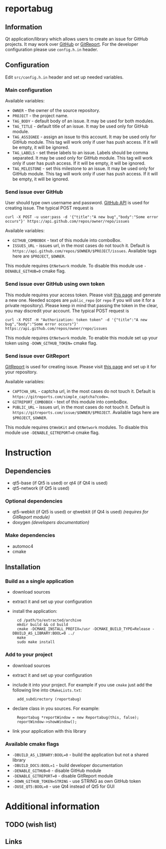 reportabug
==========

Information
-----------

Qt application/library which allows users to create an issue for GitHub projects. It may work over [GitHub](https://github.com) or [GitReport](https://gitreports.com/). For the developer configuration please use `config.h.in` header.

Configuration
-------------

Edit `src/config.h.in` header and set up needed variables.

### Main configuration ###

Available variables:

* `OWNER` - the owner of the source repository.
* `PROJECT` - the project name.
* `TAG_BODY` - default body of an issue. It may be used for both modules.
* `TAG_TITLE` - default title of an issue. It may be used only for GitHub module.
* `TAG_ASSIGNEE` - assign an issue to this account. It may be used only for GitHub module. This tag will work only if user has push access. If it will be empty, it will be ignored.
* `TAG_LABELS` - set these labels to an issue. Labels should be comma separated. It may be used only for GitHub module. This tag will work only if user has push access. If it will be empty, it will be ignored.
* `TAG_MILESTONE` - set this milestone to an issue. It may be used only for GitHub module. This tag will work only if user has push access. If it will be empty, it will be ignored.

### Send issue over GitHub ###

User should type own username and password. [GitHub API](https://developer.github.com/v3/issues/) is used for creating issue. The typical POST request is

    curl -X POST -u user:pass -d '{"title":"A new bug","body":"Some error occurs"}' https://api.github.com/repos/owner/repo/issues

Available variables:

* `GITHUB_COMBOBOX` - text of this module into comboBox.
* `ISSUES_URL` - issues url, in the most cases do not touch it. Default is `https://api.github.com/repos/$OWNER/$PROJECT/issues`. Available tags here are `$PROJECT`, `$OWNER`.

This module requires `QtNetwork` module. To disable this module use `-DENABLE_GITHUB=0` cmake flag.

### Send issue over GitHub using own token ###

This module requires your access token. Please visit [this page](https://github.com/settings/applications) and generate a new one. Needed scopes are `public_repo` (or `repo` if you will use it for a private repository). Please keep in mind that passing the token in the clear, you may discredit your account. The typical POST request is

    curl -X POST -H "Authorization: token token" -d '{"title":"A new bug","body":"Some error occurs"}' https://api.github.com/repos/owner/repo/issues

This module requires `QtNetwork` module. To enable this module set up your token using `-DOWN_GITHUB_TOKEN=` cmake flag.

### Send issue over GitReport ###

[GitReport](https://gitreports.com/about) is used for creating issue. Please visit [this page](https://gitreports.com/) and set up it for your repository.

Available variables:

* `CAPTCHA_URL` - captcha url, in the most cases do not touch it. Default is `https://gitreports.com/simple_captcha?code=`.
* `GITREPORT_COMBOBOX` - text of this module into comboBox.
* `PUBLIC_URL` - issues url, in the most cases do not touch it. Default is `https://gitreports.com/issue/$OWNER/$PROJECT`. Available tags here are `$PROJECT`, `$OWNER`.

This module requires `QtWebKit` and `QtNetwork` modules. To disable this module use `-DENABLE_GITREPORT=0` cmake flag.

Instruction
===========

Dependencies
------------

* qt5-base (if Qt5 is used) or qt4 (if Qt4 is used)
* qt5-network (if Qt5 is used)

### Optional dependencies ###

* qt5-webkit (if Qt5 is used) or qtwebkit (if Qt4 is used) *(requires for GitReport module)*
* doxygen *(developers documentation)*

### Make dependencies ###

* automoc4
* cmake

Installation
------------

### Build as a single application ###

* download sources
* extract it and set up your configuration
* install the application:

        cd /path/to/extracted/archive
        mkdir build && cd build
        cmake -DCMAKE_INSTALL_PREFIX=/usr -DCMAKE_BUILD_TYPE=Release -DBUILD_AS_LIBRARY:BOOL=0 ../
        make
        sudo make install

### Add to your project ###

* download sources
* extract it and set up your configuration
* include it into your project. For example if you use `cmake` just add the following line into `CMakeLists.txt`:

        add_subdirectory (reportabug)

* declare class in you sources. For example:

        Reportabug *reportWindow = new Reportabug(this, false);
        reportWindow->showWindow();

* link your application with this library

### Available cmake flags ###

* `-DBUILD_AS_LIBRARY:BOOL=0` - build the application but not a shared library
* `-DBUILD_DOCS:BOOL=1` - build developer documentation
* `-DENABLE_GITHUB=0` - disable GitHub module
* `-DENABLE_GITREPORT=0` - disable GitReport module
* `-DOWN_GITHUB_TOKEN=STRING` - use STRING as own GitHub token
* `-DUSE_QT5:BOOL=0` - use Qt4 instead of Qt5 for GUI

Additional information
======================

TODO (wish list)
----------------

Links
-----
